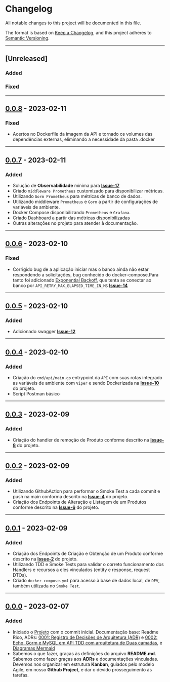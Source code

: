 # Changelog

All notable changes to this project will be documented in this file.

The format is based on [Keep a Changelog](https://keepachangelog.com/en/1.0.0/),
and this project adheres to [Semantic Versioning](https://semver.org/spec/v2.0.0.html).

---

## [Unreleased]
### Added

### Fixed

---

## [0.0.8] - 2023-02-11
### Fixed

- Acertos no Dockerfile da imagem da API e tornado os volumes das dependências externas, eliminando a necessidade da pasta .docker

---

## [0.0.7] - 2023-02-11
### Added

- Solução de __Observabilidade__ minima para __[Issue-17](https://github.com/jtonynet/go-products-api/issues/17)__
- Criado `middleware Prometheus` customizado para disponibilizar métricas.
- Utilizando `Gorm Prometheus` para métricas de banco de dados.
- Utilizando middleware `Prometheus` e `Gorm` a partir de configurações de variáveis de ambiente.
- Docker Compose disponibilizando `Prometheus` e `Grafana`.
- Criado Dashboard a partir das métricas disponibilizadas
- Outras alterações no projeto para atender à documentação.

---

## [0.0.6] - 2023-02-10
### Fixed

- Corrigido bug de a aplicação iniciar mas o banco ainda não estar respondendo a solicitações, bug conhecido do docker-compose.Para tanto foi adicionado [Exponential Backoff](https://github.com/cenkalti/backoff), que tenta se conectar ao banco por `API_RETRY_MAX_ELAPSED_TIME_IN_MS` __[Issue-14](https://github.com/jtonynet/go-products-api/issues/14)__ 


---

## [0.0.5] - 2023-02-10
### Added

- Adicionado swagger __[Issue-12](https://github.com/jtonynet/go-products-api/issues/12)__ 

---

## [0.0.4] - 2023-02-10
### Added

- Criação do `cmd/api/main.go` entrypoint da `API` com suas rotas integrado as variáveis de ambiente com `Viper` e sendo Dockerizada na __[Issue-10](https://github.com/jtonynet/go-products-api/issues/10)__ do projeto.
- Script Postman básico

---

## [0.0.3] - 2023-02-09
### Added

- Criação do handler de remoção de Produto conforme descrito na __[Issue-8](https://github.com/jtonynet/go-products-api/issues/8)__ do projeto.

---

## [0.0.2] - 2023-02-09
### Added

- Utilizando GithubAction para performar o Smoke Test a cada commit e push na main conforma descrito na __[Issue-4](https://github.com/jtonynet/go-products-api/issues/4)__ do projeto.
- Criação dos Endpoints de Alteração e Listagem de um Produtos conforme descrito na __[Issue-6](https://github.com/jtonynet/go-products-api/issues/6)__ do projeto.

---

## [0.0.1] - 2023-02-09
### Added

- Criação dos Endpoints de Criação e Obtenção de um Produto conforme descrito na __[Issue-2](https://github.com/jtonynet/go-products-api/issues/2)__ do projeto.
- Utilizando TDD e Smoke Tests para validar o correto funcionamento dos Handlers e recursos a eles vinculados (entity e response, request DTOs).
- Criado `docker-compose.yml` para acesso à base de dados local, de `DEV`, também utilizada no `Smoke Test`.
---

## [0.0.0] - 2023-02-07
### Added

- Iniciado o [Projeto](https://github.com/users/jtonynet/projects/3) com o commit inicial. Documentação base: Readme Rico, ADRs: [0001: Registro de Decisões de Arquitetura (ADR)](./docs/architecture/decisions/registro-de-decisoes-de-arquitetura.md) e [0002: Echo, Gorm e MySQL em API TDD com arquitetura de Duas camadas](./docs/architecture/decisions/0002-echo-gorm-e-mysql-com-arquitetura-de-api-tdd-em-duas-camadas.md), e [Diagramas Mermaid](https://github.com/jtonynet/go-products-api/tree/main#diagrams)
- Sabemos o que fazer, graças às definições do arquivo __README.md__. Sabemos como fazer graças aos __ADRs__ e documentações vinculadas. Devemos nos organizar em estrutura __Kanban__, guiados pelo modelo Agile, em nosso __Github Project__, e dar o devido prosseguimento às tarefas.


[0.0.8]: https://github.com/jtonynet/go-products-api/compare/v0.0.7...v0.0.8
[0.0.7]: https://github.com/jtonynet/go-products-api/compare/v0.0.6...v0.0.7
[0.0.6]: https://github.com/jtonynet/go-products-api/compare/v0.0.5...v0.0.6
[0.0.5]: https://github.com/jtonynet/go-products-api/compare/v0.0.4...v0.0.5
[0.0.4]: https://github.com/jtonynet/go-products-api/compare/v0.0.3...v0.0.4
[0.0.3]: https://github.com/jtonynet/go-products-api/compare/v0.0.2...v0.0.3
[0.0.2]: https://github.com/jtonynet/go-products-api/compare/v0.0.1...v0.0.2
[0.0.1]: https://github.com/jtonynet/go-products-api/compare/v0.0.0...v0.0.1
[0.0.0]: https://github.com/jtonynet/go-products-api/releases/tag/v0.0.0
